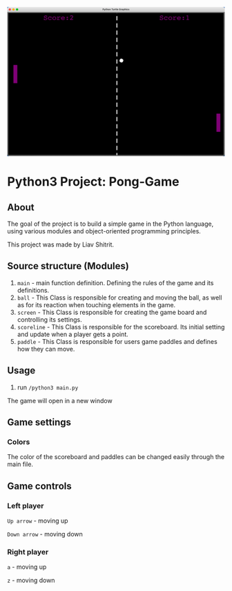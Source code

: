 ![](pong_game.gif)

# Python3 Project: Pong-Game
## About
The goal of the project is to build a simple game in the Python language,
using various modules and object-oriented programming principles.

This project was made by Liav Shitrit.

## Source structure (Modules)
1. `main` - main function definition. Defining the rules of the game and its definitions.
2. `ball` - This Class is responsible for creating and moving the ball, as well as for its reaction when touching elements in the game.
3. `screen` - This Class is responsible for creating the game board and controlling its settings.
4. `scoreline` - This Class is responsible for the scoreboard. Its initial setting and update when a player gets a point.
5. `paddle` - This Class is responsible for users game paddles and defines how they can move.

## Usage
1. run `/python3 main.py`

The game will open in a new window

## Game settings

### Colors
The color of the scoreboard and paddles can be changed easily through the main file.

## Game controls

### Left player
`Up arrow`  - moving up

`Down arrow` - moving down
### Right player
`a`  - moving up

`z` - moving down

